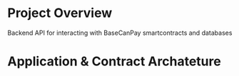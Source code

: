 # Project Overview 
Backend API for interacting with BaseCanPay smartcontracts and databases

# Application & Contract Archateture 

